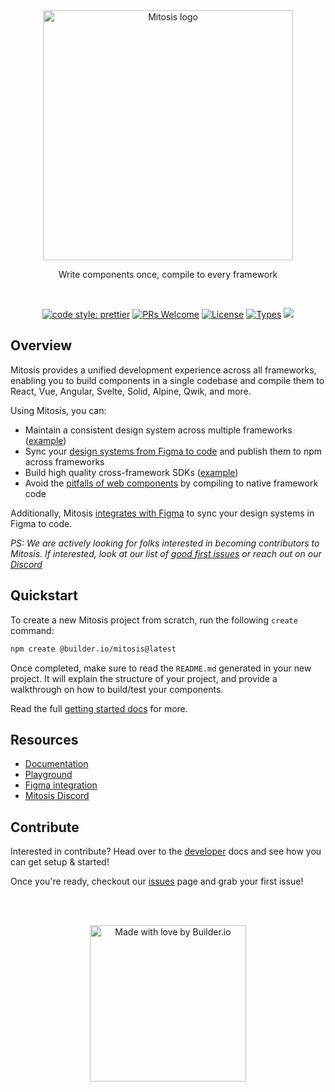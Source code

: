<br>
<br>
<p align="center">
  <picture>
    <source media="(prefers-color-scheme: dark)" srcset="https://cdn.builder.io/api/v1/image/assets%2FYJIGb4i01jvw0SRdL5Bt%2F44413839f214431290930e447572b843">
    <img width="400" alt="Mitosis logo" src="https://cdn.builder.io/api/v1/image/assets%2FYJIGb4i01jvw0SRdL5Bt%2F570f689e59824cb78cf5773350ab4144">
  </picture>
</p>

<p align="center">
  Write components once, compile to every framework
</p>

<br>

<p align="center">
  <a href="https://github.com/prettier/prettier"><img alt="code style: prettier" src="https://img.shields.io/badge/code_style-prettier-ff69b4.svg" /></a>
  <a href="https://github.com/BuilderIO/mitosis/pulls"><img alt="PRs Welcome" src="https://img.shields.io/badge/PRs-welcome-brightgreen.svg" /></a>
  <a href="https://github.com/BuilderIO/mitosis"><img alt="License" src="https://img.shields.io/github/license/BuilderIO/mitosis" /></a>
  <a href="https://www.npmjs.com/package/@builder.io/mitosis"><img alt="Types" src="https://img.shields.io/npm/types/@builder.io/mitosis" /></a>
  <a href="https://www.npmjs.com/package/@builder.io/mitosis" rel="nofollow"><img src="https://img.shields.io/npm/v/@builder.io/mitosis.svg?sanitize=true"></a>
</p>

## Overview

Mitosis provides a unified development experience across all frameworks, enabling you to build components in a single codebase and compile them to React, Vue, Angular, Svelte, Solid, Alpine, Qwik, and more.

Using Mitosis, you can:

- Maintain a consistent design system across multiple frameworks ([example](https://github.com/db-ui/mono))
- Sync your [design systems from Figma to code](/docs/figma) and publish them to npm across frameworks
- Build high quality cross-framework SDKs ([example](https://github.com/BuilderIO/builder/tree/main/packages/sdks#builderio-sdks))
- Avoid the [pitfalls of web components](https://mitosis.builder.io/docs/overview/) by compiling to native framework code

Additionally, Mitosis [integrates with Figma](https://mitosis.builder.io/docs/figma/) to sync your design systems in Figma to code.

_PS: We are actively looking for folks interested in becoming contributors to Mitosis. If interested, look at our list of [good first issues](https://github.com/BuilderIO/mitosis/issues?q=is%3Aissue+is%3Aopen+label%3A%22good+first+issue%22) or reach out on our [Discord](https://discord.gg/SNusEyNGsx)_

## Quickstart

To create a new Mitosis project from scratch, run the following `create` command:

```bash
npm create @builder.io/mitosis@latest
```

Once completed, make sure to read the `README.md` generated in your new project. It will explain the structure of your project, and provide a walkthrough on how to build/test your components.

Read the full [getting started docs](https://mitosis.builder.io/docs/quickstart/) for more.

## Resources

- [Documentation](https://mitosis.builder.io/docs)
- [Playground](https://mitosis.builder.io/playground)
- [Figma integration](https://mitosis.builder.io/docs/figma/)
- [Mitosis Discord](https://discord.gg/SNusEyNGsx)

## Contribute

Interested in contribute? Head over to the [developer](developer/) docs and see how you can get setup & started!

Once you're ready, checkout our [issues](https://github.com/BuilderIO/mitosis/issues?q=is%3Aopen+is%3Aissue+label%3A%22good+first+issue%22) page and grab your first issue!

<br>
<br>
<p align="center">
   <a href="https://www.builder.io/m/developers">
      <picture>
         <source media="(prefers-color-scheme: dark)" srcset="https://user-images.githubusercontent.com/844291/230786554-eb225eeb-2f6b-4286-b8c2-535b1131744a.png">
         <img width="250" alt="Made with love by Builder.io" src="https://user-images.githubusercontent.com/844291/230786555-a58479e4-75f3-4222-a6eb-74c5af953eac.png">
       </picture>
   </a>
</p>
